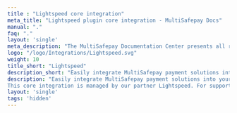 ```yaml
---
title : "Lightspeed core integration"
meta_title: "Lightspeed plugin core integration - MultiSafepay Docs"
manual: "."
faq: "."
layout: 'single'
meta_description: "The MultiSafepay Documentation Center presents all relevant information about our Plugins and API. You can also find support pages for payment methods, tools and general questions as well as the contact details of our Support and Integration Teams."
logo: "/logo/Integrations/Lightspeed.svg"
weight: 10
title_short: "Lightspeed"
description_short: "Easily integrate MultiSafepay payment solutions into your Lightspeed webshop with the free core integration."
description: "Easily integrate MultiSafepay payment solutions into your Lightspeed webshop with the free core integration.
This core integration is managed by our partner Lightspeed. For support, please contact [Lightspeed](https://www.lightspeedhq.nl/support) directly."
layout: 'single'
tags: 'hidden'
---
```

